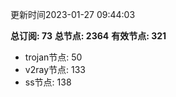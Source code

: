 更新时间2023-01-27 09:44:03

**总订阅: 73**
**总节点: 2364**
**有效节点: 321**
- trojan节点: 50
- v2ray节点: 133
- ss节点: 138
